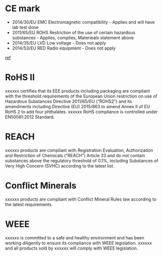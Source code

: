 # CE mark

-  2014/30/EU 	EMC 	Electromagnetic compatibility - Applies and will have lab test done
-  2011/65/EU 	ROHS 	Restriction of the use of certain hazardous substances - Applies, complies, Materieals statement above
-  2014/35/EU 	LVD 	Low voltage - Does not apply
-  2014/53/EU 	RED 	Radio equipment - Does not apply
  
  [ref](https://ce-marking.help/home#)

# RoHS II

xxxxxx certifies that its EEE products including packaging are compliant with the threshold requirements of the European Union restriction on use of Hazardous Substances Directive 2011/65/EU (“ROHS2”) and its amendments including Directive (EU) 2015/863 to amend Annex II of EU RoHS 2 to add four phthalates. xxxxxx RoHS compliance is controlled under EN50581:2012 Standard.

# REACH
xxxxxx products are compliant with Registration Evaluation, Authorization and Restriction of Chemicals (“REACH”) Article 33 and do not contain substances above the regulatory threshold of 0.1%, including Substances of Very High Concern (SVHC) according to the latest list.

# Conflict Minerals

xxxxxx products are compliant with Conflict Mineral Rules law according to the latest requirements.

# WEEE

xxxxxx is committed to a safe and healthy environment and has been working diligently to ensure its compliance with WEEE legislation. xxxxxx and all products sold by xxxxxx will comply with WEEE legislation.


